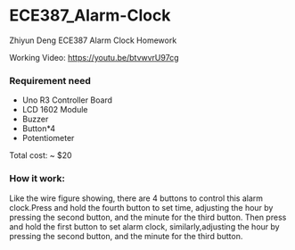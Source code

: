 # ECE387_Alarm-Clock
Zhiyun Deng ECE387 Alarm Clock Homework

Working Video: https://youtu.be/btvwvrU97cg

### Requirement need
- Uno R3 Controller Board
- LCD 1602 Module
- Buzzer
- Button*4
- Potentiometer

Total cost: ~ $20

### How it work:
Like the wire figure showing, there are 4 buttons to control this alarm clock.Press and hold the fourth button to set time, adjusting the hour by pressing the second button, and the minute for the third button. Then press and hold the first button to set alarm clock, similarly,adjusting the hour by pressing the second button, and the minute for the third button. 
